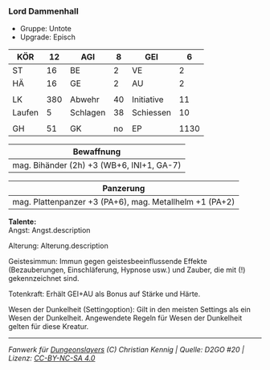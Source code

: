 ### Lord Dammenhall  
- Gruppe: Untote  
- Upgrade: Episch  

| KÖR | 12 | AGI | 8 | GEI | 6 |
| --- | --- | --- | --- | --- | --- |
| ST | 16 | BE | 2 | VE | 2 |
| HÄ | 16 | GE | 2 | AU | 2 |
|  |  |  |  |  |  |
| LK | 380 | Abwehr | 40 | Initiative | 11 |
| Laufen | 5 | Schlagen | 38 | Schiessen | 10 |
|  |  |  |  |  |  |
| GH | 51 | GK | no | EP | 1130 |


| Bewaffnung |
| --- |
| mag. Bihänder (2h) +3 (WB+6, INI+1, GA-7) |


| Panzerung |
| --- |
| mag. Plattenpanzer +3 (PA+6), mag. Metallhelm +1 (PA+2) |


**Talente:**  
Angst: Angst.description

Alterung: Alterung.description

Geistesimmun: Immun gegen geistesbeeinflussende Effekte (Bezauberungen, Einschläferung, Hypnose usw.) und Zauber, die mit (!) gekennzeichnet sind.

Totenkraft: Erhält GEI+AU als Bonus auf Stärke und Härte.

Wesen der Dunkelheit (Settingoption): Gilt in den meisten Settings als ein Wesen der Dunkelheit. Angewendete Regeln für Wesen der Dunkelheit gelten für diese Kreatur.





___
*Fanwerk für [Dungeonslayers](https://www.dungeonslayers.net/) (C) Christian Kennig | Quelle: D2GO #20 | Lizenz: [CC-BY-NC-SA 4.0](https://creativecommons.org/licenses/by-nc-sa/4.0/deed.de)*